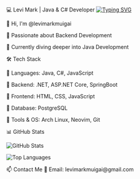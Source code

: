 💻 Levi Mark | Java & C# Developer
<a href="https://git.io/typing-svg"><img src="https://readme-typing-svg.demolab.com?font=Fira+Code&pause=1000&color=FFAA3D&width=435&lines=FullstackRookie+;Java%2FC%23+Developer" alt="Typing SVG" /></a>

👋 Hi, I'm @levimarkmuigai

👀 Passionate about Backend Development

🌱 Currently diving deeper into Java Development

🛠 Tech Stack

🔹 Languages: Java, C#, JavaScript

🔹 Backend: .NET, ASP.NET Core, SpringBoot

🔹 Frontend: HTML, CSS, JavaScript

🔹 Database: PostgreSQL

🔹 Tools & OS: Arch Linux, Neovim, Git

📊 GitHub Stats
<p align="left"> <img src="https://github-readme-stats.vercel.app/api?username=levimarkmuigai&show_icons=true&theme=great-gatsby" alt="GitHub Stats" /> </p> <p align="left"> <img src="https://github-readme-stats.vercel.app/api/top-langs?username=levimarkmuigai&show_icons=true&layout=compact&theme=dark" alt="Top Languages" /> </p>
📫 Contact Me
📧 Email: levimarkmuigai@gmail.com
